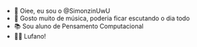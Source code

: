 - 👋 Oiee, eu sou o @SimonzinUwU
- 👀 Gosto muito de música, poderia ficar escutando o dia todo
- 📚 Sou aluno de Pensamento Computacional
- 🦡💛 Lufano!


<!---
SimonzinUwU/SimonzinUwU is a ✨ special ✨ repository because its `README.md` (this file) appears on your GitHub profile.
You can click the Preview link to take a look at your changes.
--->
